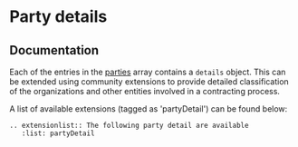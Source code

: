 # Party details

## Documentation

Each of the entries in the [parties](../../../../schema/reference/#parties) array contains a `details` object. This can be extended using community extensions to provide detailed classification of the organizations and other entities involved in a contracting process.

A list of available extensions (tagged as 'partyDetail') can be found below:

```eval_rst
.. extensionlist:: The following party detail are available
   :list: partyDetail
```